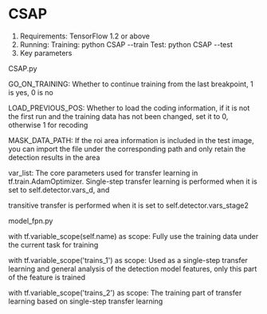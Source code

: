 # CSAP
1. Requirements: TensorFlow 1.2 or above
2. Running:
Training: python CSAP --train
Test: python CSAP --test
3. Key parameters

CSAP.py

GO_ON_TRAINING: Whether to continue training from the last breakpoint, 1 is yes, 0 is no

LOAD_PREVIOUS_POS: Whether to load the coding information, if it is not the first run and the training data has not been changed, set it to 0, otherwise 1 for recoding

MASK_DATA_PATH: If the roi area information is included in the test image, you can import the file under the corresponding path and only retain the detection results in the area

var_list: The core parameters used for transfer learning in tf.train.AdamOptimizer. Single-step transfer learning is performed when it is set to self.detector.vars_d, and 

transitive transfer is performed when it is set to self.detector.vars_stage2

model_fpn.py

with tf.variable_scope(self.name) as scope: Fully use the training data under the current task for training

with tf.variable_scope('trains_1') as scope: Used as a single-step transfer learning and general analysis of the detection model features, only this part of the feature is trained

with tf.variable_scope('trains_2') as scope: The training part of transfer learning based on single-step transfer learning
